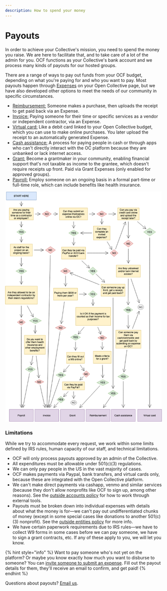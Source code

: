 ```yaml
---
description: How to spend your money
---
```


# Payouts

In order to achieve your Collective's mission, you need to spend the money you raise. We are here to facilitate that, and to take care of a lot of the admin for you. OCF functions as your Collective's bank account and we process many kinds of payouts for our hosted groups.

There are a range of ways to pay out funds from your OCF budget, depending on what you're paying for and who you want to pay. Most payouts happen through [Expenses](basics.md#submitting-expenses) on your Open Collective page, but we have also developed other options to meet the needs of our community in specific circumstances.

* [Reimbursement:](https://docs.opencollective.com/help/expenses-and-getting-paid/submitting-expenses#reimbursements) Someone makes a purchase, then uploads the receipt to get paid back via an Expense.
* [Invoice:](https://docs.opencollective.com/help/expenses-and-getting-paid/submitting-expenses#invoices) Paying someone for their time or specific services as a vendor or independent contractor, via an Expense.
* [Virtual card:](../what-we-offer/virtual-cards-policy.md) Like a debit card linked to your Open Collective budget, which you can use to make online purchases. You later upload the receipt to an automatically generated Expense.
* [Cash assistance:](policies/cash-assistance-policy.md) A process for paying people in cash or through apps who can't directly interact with the OC platform because they are unbanked or lack internet access.
* [Grant:](grantmaking/policy.md) Become a grantmaker in your community, enabling financial support that's not taxable as income to the grantee, which doesn't require receipts up front. Paid via Grant Expenses (only enabled for approved groups).
* [Payroll:](../what-we-offer/employment.md) Employ someone on an ongoing basis in a formal part-time or full-time role, which can include benefits like health insurance.

![It may not be pretty, but it shows all the options!](../.gitbook/assets/OCF-payouts.png)

### Limitations

While we try to accommodate every request, we work within some limits defined by IRS rules, human capacity of our staff, and technical limitations.

* OCF will only process payouts approved by an admin of the Collective.
* All expenditures must be allowable under 501(c)(3) regulations.
* We can only pay people in the US in the vast majority of cases.
* OCF makes payments via Paypal, bank transfers, and virtual cards only, because these are integrated with the Open Collective platform.
* We can't make direct payments via cashapp, venmo and similar services (because they don't allow nonprofits like OCF to sign up, among other reasons). See the [outside accounts policy](policies/outside-accounts-policy.md) for how to work through external tools.
* Payouts must be broken down into individual expenses with details about what the money is for—we can't pay out undifferentiated chunks of money (except in some special cases like donations to another 501(c)(3) nonprofit). See the [outside entities policy](policies/outside-entities-policy.md) for more info.
* We have certain paperwork requirements due to IRS rules—we have to collect W9 forms in some cases before we can pay someone, we have to sign a grant contracts, etc. If any of these apply to you, we will let you know.

{% hint style="info" %}
Want to pay someone who's not yet on the platform? Or maybe you know exactly how much you want to disburse to someone? You can [invite someone to submit an expense](https://docs.opencollective.com/help/expenses-and-getting-paid/submitting-expenses#inviting-a-third-party-to-submit-an-expense). Fill out the payout details for them, they'll receive an email to confirm, and get paid!
{% endhint %}

Questions about payouts? [Email us](mailto:contact@opencollective.foundation).
